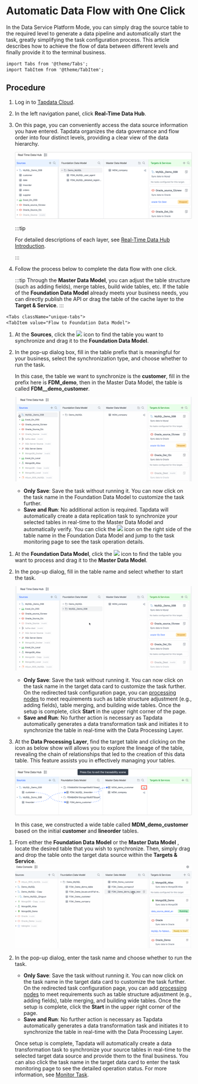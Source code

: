 # Automatic Data Flow with One Click

In the Data Service Platform Mode, you can simply drag the source table to the required level to generate a data pipeline and automatically start the task, greatly simplifying the task configuration process. This article describes how to achieve the flow of data between different levels and finally provide it to the terminal business.

```mdx-code-block
import Tabs from '@theme/Tabs';
import TabItem from '@theme/TabItem';
```


## Procedure

1. Log in to [Tapdata Cloud](https://cloud.tapdata.io/).

2. In the left navigation panel, click **Real-Time Data Hub**.

3. On this page, you can conveniently access the data source information you have entered. Tapdata organizes the data governance and flow order into four distinct levels, providing a clear view of the data hierarchy.

   ![Data Service Platform Page](../../images/view_dashboard.png)

   :::tip

   For detailed descriptions of each layer, see [Real-Time Data Hub Introduction](daas-mode/enable-daas-mode.md).

   :::

4. Follow the process below to complete the data flow with one click.

   :::tip
   Through the **Master Data Model**, you can adjust the table structure (such as adding fields), merge tables, build wide tables, etc. If the table of the **Foundation Data Model** already meets your business needs, you can directly publish the API or drag the table of the cache layer to the **Target & Service**.
   :::

```mdx-code-block
<Tabs className="unique-tabs">
<TabItem value="Flow to Foundation Data Model">
```
1. At the <b>Sources</b>, click the <img src='/img/search_icon.png'></img> icon to find the table you want to synchronize and drag it to the **Foundation Data Model**.

2. In the pop-up dialog box,  fill in the table prefix that is meaningful for your business, select the synchronization type, and choose whether to run the task.

   In this case, the table we want to synchronize is the <b>customer</b>, fill in the prefix here is <b>FDM_demo</b>, then in the Master Data Model, the table is called <b>FDM__demo_customer</b>. 

   ![Create Task1](../../images/create_cache_task.gif)

   * **Only Save**: Save the task without running it. You can now click on the task name in the Foundation Data Model to customize the task further.
   * **Save and Run**: No additional action is required. Tapdata will automatically create a data replication task to synchronize your selected tables in real-time to the Master Data Model and automatically verify. You can click the <img src='/img/detail_icon.png'></img> icon on the right side of the table name in the Foundation Data Model and jump to the task monitoring page to see the task operation details.

   

</TabItem>

<TabItem value="Flow to Master Data Model">

1. At the **Foundation Data Model**, click the <img src='/img/search_icon.png'></img> icon to find the table you want to process and drag it to the **Master Data Model**.

2. In the pop-up dialog, fill in the table name and select whether to start the task.

   ![Create MDM Task](../../images/create_mdm_task.gif)

   * <b>Only Save</b>: Save the task without running it. You can now click on the task name in the target data card to customize the task further. On the redirected task configuration page, you can <a href="../data-development/process-node">processing nodes</a> to meet requirements such as table structure adjustment (e.g., adding fields), table merging, and building wide tables. Once the setup is complete, click <b>Start</b> in the upper right corner of the page. 
   * **Save and Run**: No further action is necessary as Tapdata automatically generates a data transformation task and initiates it to synchronize the table in real-time with the Data Processing Layer.

3. At the <b>Data Processing Layer</b>, find the target table and clicking on the icon as below show will allows you to explore the lineage of the table, revealing the chain of relationships that led to the creation of this data table. This feature assists you in effectively managing your tables.

   ![View Lineage](../../images/view_table_lineage.png)

   In this case, we constructed a wide table called **MDM_demo_customer** based on the initial **customer** and **lineorder** tables.

</TabItem>

<TabItem value="Flow to Target & Services">

1. From either the **Foundation Data Model** or the **Master Data Model** , locate the desired table that you wish to synchronize. Then, simply drag and drop the table onto the target data source within the **Targets & Service**.
   ![](../../images/analyze_customer.gif)

2. In the pop-up dialog, enter the task name and choose whether to run the task.

   * <b>Only Save</b>: Save the task without running it. You can now click on the task name in the target data card to customize the task further. On the redirected task configuration page, you can add [processing nodes](../data-pipeline/data-development/process-node.md) to meet requirements such as table structure adjustment (e.g., adding fields), table merging, and building wide tables. Once the setup is complete, click the <b>Start</b> in the upper right corner of the page.
   * <b>Save and Run</b>: No further action is necessary as Tapdata automatically generates a data transformation task and initiates it to synchronize the table in real-time with the Data Processing Layer.

   Once setup is complete, Tapdata will automatically create a data transformation task to synchronize your source tables in real-time to the selected target data source and provide them to the final business. You can also click the task name in the target data card to enter the task monitoring page to see the detailed operation status. For more information, see <a href="../data-development/monitor-task">Monitor Task</a>. 

</TabItem>

</Tabs>
